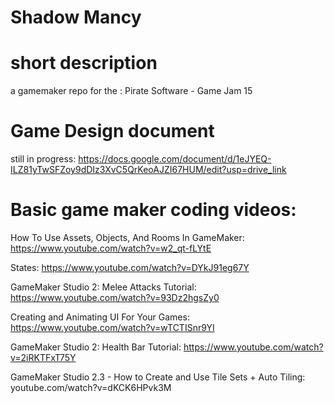 # Shadow Mancy
# short description
a gamemaker repo for the : 
Pirate Software - Game Jam 15

# Game Design document
still in progress:
https://docs.google.com/document/d/1eJYEQ-ILZ81yTwSFZoy9dDIz3XvC5QrKeoAJZI67HUM/edit?usp=drive_link

# Basic game maker coding videos:
How To Use Assets, Objects, And Rooms In GameMaker:
https://www.youtube.com/watch?v=w2_qt-fLYtE

States:
https://www.youtube.com/watch?v=DYkJ91eg67Y

GameMaker Studio 2: Melee Attacks Tutorial:
https://www.youtube.com/watch?v=93Dz2hgsZy0

Creating and Animating UI For Your Games:
https://www.youtube.com/watch?v=wTCTISnr9YI

GameMaker Studio 2: Health Bar Tutorial:
https://www.youtube.com/watch?v=2iRKTFxT75Y

GameMaker Studio 2.3 - How to Create and Use Tile Sets + Auto Tiling:
youtube.com/watch?v=dKCK6HPvk3M